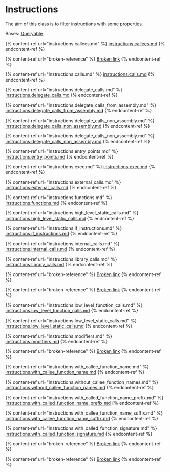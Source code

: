 # Instructions

The aim of this class is to filter instructions with some properties.

Bases: [Queryable](../internal/queryable/)

{% content-ref url="instructions.callees.md" %}
[instructions.callees.md](instructions.callees.md)
{% endcontent-ref %}

{% content-ref url="broken-reference" %}
[Broken link](broken-reference)
{% endcontent-ref %}

{% content-ref url="instructions.calls.md" %}
[instructions.calls.md](instructions.calls.md)
{% endcontent-ref %}

{% content-ref url="instructions.delegate_calls.md" %}
[instructions.delegate\_calls.md](instructions.delegate_calls.md)
{% endcontent-ref %}

{% content-ref url="instructions.delegate_calls_from_assembly.md" %}
[instructions.delegate\_calls\_from\_assembly.md](instructions.delegate_calls_from_assembly.md)
{% endcontent-ref %}

{% content-ref url="instructions.delegate_calls_non_assembly.md" %}
[instructions.delegate\_calls\_non\_assembly.md](instructions.delegate_calls_non_assembly.md)
{% endcontent-ref %}

{% content-ref url="instructions.delegate_calls_non_assembly.md" %}
[instructions.delegate\_calls\_non\_assembly.md](instructions.delegate_calls_non_assembly.md)
{% endcontent-ref %}

{% content-ref url="instructions.entry_points.md" %}
[instructions.entry\_points.md](instructions.entry_points.md)
{% endcontent-ref %}

{% content-ref url="instructions.exec.md" %}
[instructions.exec.md](instructions.exec.md)
{% endcontent-ref %}

{% content-ref url="instructions.external_calls.md" %}
[instructions.external\_calls.md](instructions.external_calls.md)
{% endcontent-ref %}

{% content-ref url="instructions.functions.md" %}
[instructions.functions.md](instructions.functions.md)
{% endcontent-ref %}

{% content-ref url="instructions.high_level_static_calls.md" %}
[instructions.high\_level\_static\_calls.md](instructions.high_level_static_calls.md)
{% endcontent-ref %}

{% content-ref url="instructions.if_instructions.md" %}
[instructions.if\_instructions.md](instructions.if_instructions.md)
{% endcontent-ref %}

{% content-ref url="instructions.internal_calls.md" %}
[instructions.internal\_calls.md](instructions.internal_calls.md)
{% endcontent-ref %}

{% content-ref url="instructions.library_calls.md" %}
[instructions.library\_calls.md](instructions.library_calls.md)
{% endcontent-ref %}

{% content-ref url="broken-reference" %}
[Broken link](broken-reference)
{% endcontent-ref %}

{% content-ref url="broken-reference" %}
[Broken link](broken-reference)
{% endcontent-ref %}

{% content-ref url="instructions.low_level_function_calls.md" %}
[instructions.low\_level\_function\_calls.md](instructions.low_level_function_calls.md)
{% endcontent-ref %}

{% content-ref url="instructions.low_level_static_calls.md" %}
[instructions.low\_level\_static\_calls.md](instructions.low_level_static_calls.md)
{% endcontent-ref %}

{% content-ref url="instructions.modifiers.md" %}
[instructions.modifiers.md](instructions.modifiers.md)
{% endcontent-ref %}

{% content-ref url="broken-reference" %}
[Broken link](broken-reference)
{% endcontent-ref %}

{% content-ref url="instructions.with_callee_function_name.md" %}
[instructions.with\_callee\_function\_name.md](instructions.with_callee_function_name.md)
{% endcontent-ref %}

{% content-ref url="instructions.without_callee_function_names.md" %}
[instructions.without\_callee\_function\_names.md](instructions.without_callee_function_names.md)
{% endcontent-ref %}

{% content-ref url="instructions.with_called_function_name_prefix.md" %}
[instructions.with\_called\_function\_name\_prefix.md](instructions.with_called_function_name_prefix.md)
{% endcontent-ref %}

{% content-ref url="instructions.with_callee_function_name_suffix.md" %}
[instructions.with\_callee\_function\_name\_suffix.md](instructions.with_callee_function_name_suffix.md)
{% endcontent-ref %}

{% content-ref url="instructions.with_called_function_signature.md" %}
[instructions.with\_called\_function\_signature.md](instructions.with_called_function_signature.md)
{% endcontent-ref %}

{% content-ref url="broken-reference" %}
[Broken link](broken-reference)
{% endcontent-ref %}

{% content-ref url="broken-reference" %}
[Broken link](broken-reference)
{% endcontent-ref %}

